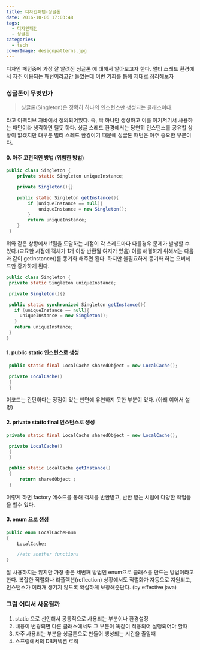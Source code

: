 ```yaml
---
title: 디자인패턴-싱글톤
date: 2016-10-06 17:03:48
tags: 
  - 디자인패턴
  - 싱글톤
categories:
  - tech
coverImage: designpatterns.jpg
---
```

디자인 패턴중에 가장 잘 알려진 싱글톤 에 대해서 알아보고자 한다. 멀티 스레드 환경에서 자주 이용되는 패턴이라고만 들었는데 이번 기회를 통해 제대로 정리해보자
<!-- more -->
### 싱글톤이 무엇인가
>싱글톤(Singleton)은 정확히 하나의 인스턴스만 생성되는 클래스이다.

라고 이펙티브 자바에서 정의되어있다. 즉, 딱 하나만 생성하고 이를 여기저기서 사용하는 패턴이라 생각하면 될듯 하다. 싱글 스레드 환경에서는 당연히 인스턴스를 공유할 상황이 없겠지만 대부분 멀티 스레드 환경이기 때문에 싱글톤 패턴은 아주 중요한 부분이다.

#### 0. 아주 고전적인 방법 (위험한 방법)
```java
public class Singleton {
	private static Singleton uniqueInstance;

	private Singleton(){}

	public static Singleton getInstance(){
		if (uniqueInstance == null){
			uniqueInstance = new Singleton();
		}
		return uniqueInstance;
	}
 }
```
위와 같은 상황에서 if절을 도달하는 시점이 각 스레드마다 다를경우 문제가 발생할 수 있다.(교묘한 시점에 객체가 1개 이상 반환될 여지가 있음) 이를 해결하기 위해서는 다음과 같이 getInstance()를 동기화 해주면 된다. 하지만 불필요하게 동기화 하는 오버헤드만 증가하게 된다.
```java
public class Singleton {
 private static Singleton uniqueInstance;

 private Singleton(){}

 public static synchronized Singleton getInstance(){
   if (uniqueInstance == null){
     uniqueInstance = new Singleton();
   }
   return uniqueInstance;
 }
}
```
#### 1. public static 인스턴스로 생성
```java
 public static final LocalCache sharedObject = new LocalCache();

 private LocalCache()
 {
 }
```
이코드는 간단하다는 장점이 있는 반면에 유연하지 못한 부분이 있다. (아래 이어서 설명)

#### 2. private static final 인스턴스로 생성
```java
private static final LocalCache sharedObject = new LocalCache();

 private LocalCache()
 {
 }

 public static LocalCache getInstance()
 {
     return sharedObject ;
 }
```
이렇게 하면 factory 메소드를 통해 객체를 반환받고, 반환 받는 시점에 다양한 작업들을 할수 있다.

#### 3. enum 으로 생성
```java
public enum LocalCacheEnum
{
    LocalCache;

    //etc another functions
}
```

잘 사용하지는 않지만 가장 좋은 세번째 방법인 enum으로 클래스를 만드는 방법이라고 한다. 복잡한 직렬화나 리플렉션(reflection) 상황에서도 직렬화가 자동으로 지원되고, 인스턴스가 여러개 생기지 않도록 확실하게 보장해준단다. (by effective java)

### 그럼 어디서 사용될까
1. static 으로 선언해서 공통적으로 사용되는 부분이나 환경설정
2. 내용이 변경되면 다른 클래스에서도 그 부분이 똑같이 적용되어 실행되어야 할때
3. 자주 사용되는 부분을 싱글톤으로 만들어 생성되는 시간을 줄일때
4. 스프링에서의 DB커넥션 로직
